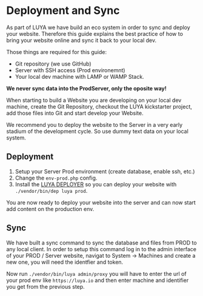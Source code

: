 Deployment and Sync
===

As part of LUYA we have build an eco system in order to sync and deploy your website. Therefore this guide explains the best practice of how to bring your website online and sync it back to your local dev.

Those things are required for this guide:
+ Git repository (we use GitHub)
+ Server with SSH access (Prod environemnt)
+ Your local dev machine with LAMP or WAMP Stack.


**We never sync data into the ProdServer, only the oposite way!**

When starting to build a Website you are developing on your local dev machine, create the Git Repository, checkout the LUYA kickstarter project, add those files into Git and start develop your Website.

We recommend you to deploy the website to the Server in a very early stadium of the development cycle. So use dummy text data on your local system.

Deployment
---

1. Setup your Server Prod environment (create database, enable ssh, etc.)
2. Change the `env-prod.php` config.
3. Install the [LUYA DEPLOYER](https://luya.io/guide/module/luyadev---luya-deployer) so you can deploy your website with `./vendor/bin/dep luya prod`.

You are now ready to deploy your website into the server and can now start add content on the production env.

Sync
---

We have built a sync command to sync the database and files from PROD to any local client. In order to setup this command log in to the admin interface of your PROD / Server website, navigat to System -> Machines and create a new one, you will need the identfier and token.

Now run `./vendor/bin/luya admin/proxy` you will have to enter the url of your prod env like `https://luya.io` and then enter machine and identifier you get from the previous step.
